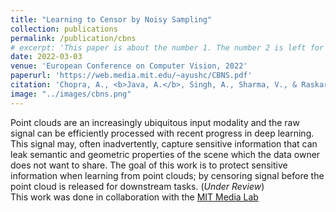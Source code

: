 ```yaml
---
title: "Learning to Censor by Noisy Sampling"
collection: publications
permalink: /publication/cbns
# excerpt: 'This paper is about the number 1. The number 2 is left for future work.'
date: 2022-03-03
venue: 'European Conference on Computer Vision, 2022'
paperurl: 'https://web.media.mit.edu/~ayushc/CBNS.pdf'
citation: 'Chopra, A., <b>Java, A.</b>, Singh, A., Sharma, V., & Raskar, R. (2022). Learning to Censor by Noisy Sampling.'
image: "../images/cbns.png"
---
```

Point clouds are an increasingly ubiquitous input modality and the raw signal can be efficiently processed with recent progress in deep learning. This signal may, often inadvertently, capture sensitive information that can leak semantic and geometric properties of the scene which the data owner does not want to share. The goal of this work is to protect sensitive information when learning from point clouds; by censoring signal before the point cloud is released for downstream tasks. (<i>Under Review</i>) <br>
This work was done in collaboration with the [MIT Media Lab](https://www.media.mit.edu/)
